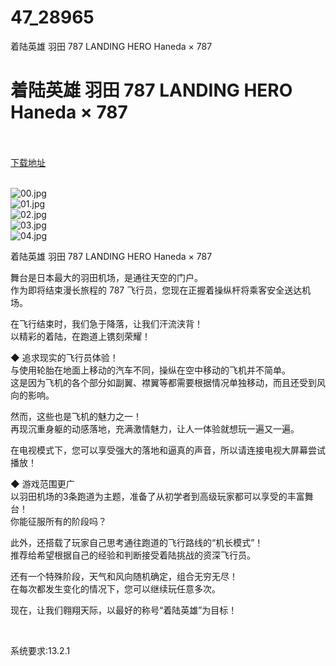 # 47_28965
着陆英雄 羽田 787 LANDING HERO Haneda × 787
# 着陆英雄 羽田 787 LANDING HERO Haneda × 787
 <br/></br>
[下载地址](https://www.switch520.cc/article/28965 "下载地址")
<br/></br>

<p><img title="00.jpg" src="https://www.switch520.cc/muke_img/2022_04_01_26bac2eabe35f.jpg" alt="00.jpg"><br>
<img title="01.jpg" src="https://www.switch520.cc/muke_img/2022_04_01_9d4de1793dc0d.jpg" alt="01.jpg"><br>
<img title="02.jpg" src="https://www.switch520.cc/muke_img/2022_04_01_2ad9acca5251f.jpg" alt="02.jpg"><br>
<img title="03.jpg" src="https://www.switch520.cc/muke_img/2022_04_01_4c55f6bcbb99f.jpg" alt="03.jpg"><br>
<img title="04.jpg" src="https://www.switch520.cc/muke_img/2022_04_01_912d772790c39.jpg" alt="04.jpg"></p>
<p>着陆英雄 羽田 787 LANDING HERO Haneda × 787</p>
<p>舞台是日本最大的羽田机场，是通往天空的门户。<br>
作为即将结束漫长旅程的 787 飞行员，您现在正握着操纵杆将乘客安全送达机场。</p>
<p>在飞行结束时，我们急于降落，让我们汗流浃背！<br>
以精彩的着陆，在跑道上镌刻荣耀！</p>
<p>◆ 追求现实的飞行员体验！<br>
与使用轮胎在地面上移动的汽车不同，操纵在空中移动的飞机并不简单。<br>
这是因为飞机的各个部分如副翼、襟翼等都需要根据情况单独移动，而且还受到风向的影响。</p>
<p>然而，这些也是飞机的魅力之一！<br>
再现沉重身躯的动感落地，充满激情魅力，让人一体验就想玩一遍又一遍。</p>
<p>在电视模式下，您可以享受强大的落地和逼真的声音，所以请连接电视大屏幕尝试播放！</p>
<p>◆ 游戏范围更广<br>
以羽田机场的3条跑道为主题，准备了从初学者到高级玩家都可以享受的丰富舞台！<br>
你能征服所有的阶段吗？</p>
<p>此外，还搭载了玩家自己思考通往跑道的飞行路线的“机长模式”！<br>
推荐给希望根据自己的经验和判断接受着陆挑战的资深飞行员。</p>
<p>还有一个特殊阶段，天气和风向随机确定，组合无穷无尽！<br>
在每次都发生变化的情况下，您可以继续玩任意多次。</p>
<p>现在，让我们翱翔天际，以最好的称号“着陆英雄”为目标！</p>
<p>&nbsp;</p>
<p>系统要求:13.2.1</p>



